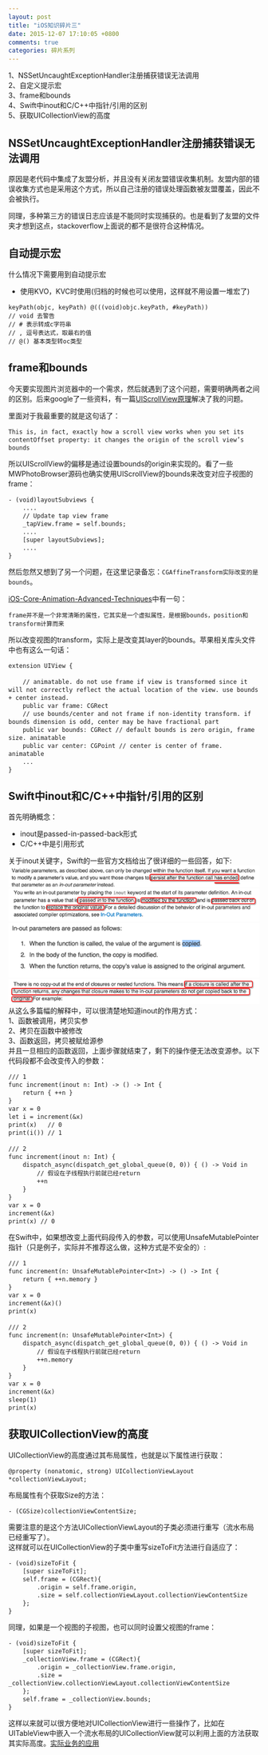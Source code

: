 ```yaml
---
layout: post
title: "iOS知识碎片三"
date: 2015-12-07 17:10:05 +0800
comments: true
categories: 碎片系列
---
```

1、NSSetUncaughtExceptionHandler注册捕获错误无法调用<br>
2、自定义提示宏<br>
3、frame和bounds<br>
4、Swift中inout和C/C++中指针/引用的区别<br>
5、获取UICollectionView的高度<br>
<!--more-->

## NSSetUncaughtExceptionHandler注册捕获错误无法调用
原因是老代码中集成了友盟分析，并且没有关闭友盟错误收集机制。友盟内部的错误收集方式也是采用这个方式，所以自己注册的错误处理函数被友盟覆盖，因此不会被执行。

同理，多种第三方的错误日志应该是不能同时实现捕获的。也是看到了友盟的文件夹才想到这点，stackoverflow上面说的都不是很符合这种情况。

## 自动提示宏
什么情况下需要用到自动提示宏

  - 使用KVO，KVC时使用(归档的时候也可以使用，这样就不用设置一堆宏了)

```objc
keyPath(objc, keyPath) @(((void)objc.keyPath, #keyPath))
// void 去警告
// # 表示转成c字符串
// , 逗号表达式，取最右的值
// @() 基本类型转oc类型
```
## frame和bounds
今天要实现图片浏览器中的一个需求，然后就遇到了这个问题，需要明确两者之间的区别。后来google了一些资料，有一篇[UIScrollView原理](https://www.objc.io/issues/3-views/scroll-view/)解决了我的问题。

里面对于我最重要的就是这句话了：

```
This is, in fact, exactly how a scroll view works when you set its contentOffset property: it changes the origin of the scroll view’s bounds
```
所以UIScrollView的偏移是通过设置bounds的origin来实现的。看了一些MWPhotoBrowser源码也确实使用UIScrollView的bounds来改变对应子视图的frame：

```
- (void)layoutSubviews {
	....
	// Update tap view frame
	_tapView.frame = self.bounds;
	....
	[super layoutSubviews];
	....
}
```

然后忽然又想到了另一个问题，在这里记录备忘：`CGAffineTransform实际改变的是bounds`。

[iOS-Core-Animation-Advanced-Techniques](https://github.com/AttackOnDobby/iOS-Core-Animation-Advanced-Techniques)中有一句：

```
frame并不是一个非常清晰的属性，它其实是一个虚拟属性，是根据bounds，position和transform计算而来
```
所以改变视图的transform，实际上是改变其layer的bounds。苹果相关库头文件中也有这么一句话：

```
extension UIView {
    
    // animatable. do not use frame if view is transformed since it will not correctly reflect the actual location of the view. use bounds + center instead.
    public var frame: CGRect
	// use bounds/center and not frame if non-identity transform. if bounds dimension is odd, center may be have fractional part
    public var bounds: CGRect // default bounds is zero origin, frame size. animatable
    public var center: CGPoint // center is center of frame. animatable
    ...
}
```

## Swift中inout和C/C++中指针/引用的区别
首先明确概念：

- inout是passed-in-passed-back形式
- C/C++中是引用形式

关于inout关键字，Swift的一些官方文档给出了很详细的一些回答，如下:<br>
![](/images/Snip20151231_1.png)<br>
![](/images/Snip20151231_3.png)<br>
![](/images/Snip20151231_4.png)<br>
![](/images/Snip20151231_5.png)<br>
从这么多篇幅的解释中，可以很清楚地知道inout的作用方式：<br>
1、函数被调用，拷贝实参<br>
2、拷贝在函数中被修改<br>
3、函数返回，拷贝被赋给源参<br>
并且一旦相应的函数返回，上面步骤就结束了，剩下的操作便无法改变源参。以下代码段都不会改变传入的参数：

```
/// 1
func increment(inout n: Int) -> () -> Int {
    return { ++n }
}
var x = 0
let i = increment(&x)
print(x)   // 0
print(i()) // 1

/// 2
func increment(inout n: Int) {
    dispatch_async(dispatch_get_global_queue(0, 0)) { () -> Void in
        // 假设在子线程执行前就已经return
        ++n
    }
}
var x = 0
increment(&x)
print(x) // 0
```
在Swift中，如果想改变上面代码段传入的参数，可以使用UnsafeMutablePointer指针（只是例子，实际并不推荐这么做，这种方式是不安全的）:

```
/// 1
func increment(n: UnsafeMutablePointer<Int>) -> () -> Int {
    return { ++n.memory }
}
var x = 0
increment(&x)()
print(x)

/// 2
func increment(n: UnsafeMutablePointer<Int>) {
    dispatch_async(dispatch_get_global_queue(0, 0)) { () -> Void in
        // 假设在子线程执行前就已经return
        ++n.memory
    }
}
var x = 0
increment(&x)
sleep(1)
print(x)
```

## 获取UICollectionView的高度

UICollectionView的高度通过其布局属性，也就是以下属性进行获取：

```
@property (nonatomic, strong) UICollectionViewLayout *collectionViewLayout;
```
布局属性有个获取Size的方法：

```
- (CGSize)collectionViewContentSize;
```
需要注意的是这个方法UICollectionViewLayout的子类必须进行重写（流水布局已经重写了）。<br>
这样就可以在UICollectionView的子类中重写sizeToFit方法进行自适应了：

```
- (void)sizeToFit {
    [super sizeToFit];
    self.frame = (CGRect){
        .origin = self.frame.origin,
        .size = self.collectionViewLayout.collectionViewContentSize
    };
}
```
同理，如果是一个视图的子视图，也可以同时设置父视图的frame：

```
- (void)sizeToFit {
    [super sizeToFit];
    _collectionView.frame = (CGRect){
        .origin = _collectionView.frame.origin,
        .size = _collectionView.collectionViewLayout.collectionViewContentSize
    };
    self.frame = _collectionView.bounds;
}
```
这样以来就可以很方便地对UICollectionView进行一些操作了，比如在UITableView中嵌入一个流水布局的UICollectionView就可以利用上面的方法获取其实际高度。[实际业务的应用](https://github.com/tripleCC/TPCSkillTagView)